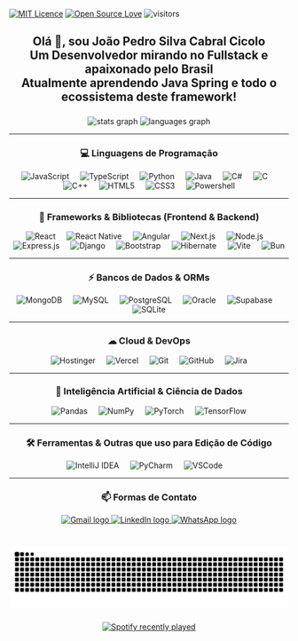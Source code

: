 [![MIT Licence](https://badges.frapsoft.com/os/mit/mit.svg?v=103)](https://opensource.org/licenses/mit-license.php)
[![Open Source Love](https://badges.frapsoft.com/os/v1/open-source.svg?v=103)](https://github.com/ellerbrock/open-source-badges/)
![visitors](https://visitor-badge.laobi.icu/badge?page_id=page.id)

<h2 align="center">Olá 👋, sou João Pedro Silva Cabral Cicolo<br>Um Desenvolvedor mirando no Fullstack e apaixonado pelo Brasil<br>Atualmente aprendendo Java Spring e todo o ecossistema deste framework!</h2>

###

<div align="center">
  <img src="https://github-readme-stats.vercel.app/api?username=Keymiuz&hide_title=false&hide_rank=false&show_icons=true&include_all_commits=true&count_private=true&disable_animations=false&theme=dracula&locale=en&hide_border=false" height="150" alt="stats graph" />
  <img src="https://github-readme-stats.vercel.app/api/top-langs?username=Keymiuz&locale=en&hide_title=false&layout=compact&card_width=320&langs_count=5&theme=dracula&hide_border=false" height="150" alt="languages graph" />
</div>

---

<h3 align="center">💻 Linguagens de Programação</h3>

<div align="center">
  <img src="https://img.shields.io/badge/JavaScript-323330?style=for-the-badge&logo=javascript&logoColor=F7DF1E" height="30" alt="JavaScript" />
  <img width="12" />
  <img src="https://img.shields.io/badge/TypeScript-007ACC?style=for-the-badge&logo=typescript&logoColor=white" height="30" alt="TypeScript" />
  <img width="12" />
  <img src="https://img.shields.io/badge/Python-FFD43B?style=for-the-badge&logo=python&logoColor=blue" height="30" alt="Python" />
  <img width="12" />
  <img src="https://img.shields.io/badge/Java-ED8B00?style=for-the-badge&logo=openjdk&logoColor=white" height="30" alt="Java" />
  <img width="12" />
  <img src="https://img.shields.io/badge/C%23-239120?style=for-the-badge&logo=csharp&logoColor=white" height="30" alt="C#" />
  <img width="12" />
  <img src="https://img.shields.io/badge/C-00599C?style=for-the-badge&logo=c&logoColor=white" height="30" alt="C" />
  <img width="12" />
  <img src="https://img.shields.io/badge/C%2B%2B-00599C?style=for-the-badge&logo=c%2B%2B&logoColor=white" height="30" alt="C++" />
  <img width="12" />
  <img src="https://img.shields.io/badge/HTML5-E34F26?style=for-the-badge&logo=html5&logoColor=white" height="30" alt="HTML5" />
  <img width="12" />
  <img src="https://img.shields.io/badge/CSS3-1572B6?style=for-the-badge&logo=css3&logoColor=white" height="30" alt="CSS3" />
  <img width="12" />
  <img src="https://img.shields.io/badge/powershell-5391FE?style=for-the-badge&logo=powershell&logoColor=white" height="30" alt="Powershell" />
</div>

---

<h3 align="center">🚀 Frameworks & Bibliotecas (Frontend & Backend)</h3>

<div align="center">
  <img src="https://img.shields.io/badge/React-20232A?style=for-the-badge&logo=react&logoColor=61DAFB" height="30" alt="React" />
  <img width="12" />
  <img src="https://img.shields.io/badge/React_Native-20232A?style=for-the-badge&logo=react&logoColor=61DAFB" height="30" alt="React Native" />
  <img width="12" />
  <img src="https://img.shields.io/badge/Angular-DD0031?style=for-the-badge&logo=angular&logoColor=white" height="30" alt="Angular" />
  <img width="12" />
  <img src="https://img.shields.io/badge/next%20js-000000?style=for-the-badge&logo=nextdotjs&logoColor=white" height="30" alt="Next.js" />
  <img width="12" />
  <img src="https://img.shields.io/badge/Node%20js-339933?style=for-the-badge&logo=nodedotjs&logoColor=white" height="30" alt="Node.js" />
  <img width="12" />
  <img src="https://img.shields.io/badge/Express%20js-000000?style=for-the-badge&logo=express&logoColor=white" height="30" alt="Express.js" />
  <img width="12" />
  <img src="https://img.shields.io/badge/Django-092E20?style=for-the-badge&logo=django&logoColor=green" height="30" alt="Django" />
  <img width="12" />
  <img src="https://img.shields.io/badge/Bootstrap-563D7C?style=for-the-badge&logo=bootstrap&logoColor=white" height="30" alt="Bootstrap" />
  <img width="12" />
  <img src="https://img.shields.io/badge/Hibernate-59666C?style=for-the-badge&logo=Hibernate&logoColor=white" height="30" alt="Hibernate" />
  <img width="12" />
  <img src="https://img.shields.io/badge/Vite-B73BFE?style=for-the-badge&logo=vite&logoColor=FFD62E" height="30" alt="Vite" />
  <img width="12" />
  <img src="https://img.shields.io/badge/bun-282a36?style=for-the-badge&logo=bun&logoColor=fbf0df" height="30" alt="Bun" />
</div>

---

<h3 align="center">⚡ Bancos de Dados & ORMs</h3>

<div align="center">
  <img src="https://img.shields.io/badge/MongoDB-4EA94B?style=for-the-badge&logo=mongodb&logoColor=white" height="30" alt="MongoDB" />
  <img width="12" />
  <img src="https://img.shields.io/badge/MySQL-005C84?style=for-the-badge&logo=mysql&logoColor=white" height="30" alt="MySQL" />
  <img width="12" />
  <img src="https://img.shields.io/badge/PostgreSQL-316192?style=for-the-badge&logo=postgresql&logoColor=white" height="30" alt="PostgreSQL" />
  <img width="12" />
  <img src="https://img.shields.io/badge/Oracle-F80000?style=for-the-badge&logo=Oracle&logoColor=black" height="30" alt="Oracle" />
  <img width="12" />
  <img src="https://img.shields.io/badge/Supabase-181818?style=for-the-badge&logo=supabase&logoColor=white" height="30" alt="Supabase" />
  <img width="12" />
  <img src="https://img.shields.io/badge/Sqlite-003B57?style=for-the-badge&logo=sqlite&logoColor=white" height="30" alt="SQLite" />
</div>

---

<h3 align="center">☁ Cloud & DevOps</h3>

<div align="center">
  <img src="https://img.shields.io/badge/Hostinger-673DE6?style=for-the-badge&logo=hostinger&logoColor=white" height="30" alt="Hostinger" />
  <img width="12" />
  <img src="https://img.shields.io/badge/Vercel-000000?style=for-the-badge&logo=vercel&logoColor=white" height="30" alt="Vercel" />
  <img width="12" />
  <img src="https://img.shields.io/badge/GIT-E44C30?style=for-the-badge&logo=git&logoColor=white" height="30" alt="Git" />
  <img width="12" />
  <img src="https://img.shields.io/badge/GitHub-100000?style=for-the-badge&logo=github&logoColor=white" height="30" alt="GitHub" />
  <img width="12" />
  <img src="https://img.shields.io/badge/Jira-0052CC?style=for-the-badge&logo=Jira&logoColor=white" height="30" alt="Jira" />
</div>

---

<h3 align="center">🤖 Inteligência Artificial & Ciência de Dados</h3>

<div align="center">
  <img src="https://img.shields.io/badge/Pandas-2C2D72?style=for-the-badge&logo=pandas&logoColor=white" height="30" alt="Pandas" />
  <img width="12" />
  <img src="https://img.shields.io/badge/Numpy-777BB4?style=for-the-badge&logo=numpy&logoColor=white" height="30" alt="NumPy" />
  <img width="12" />
  <img src="https://img.shields.io/badge/PyTorch-EE4C2C?style=for-the-badge&logo=pytorch&logoColor=white" height="30" alt="PyTorch" />
  <img width="12" />
  <img src="https://img.shields.io/badge/TensorFlow-FF6F00?style=for-the-badge&logo=tensorflow&logoColor=white" height="30" alt="TensorFlow" />
</div>

---

<h3 align="center">🛠️ Ferramentas & Outras que uso para Edição de Código</h3>

<div align="center">
  <img src="https://img.shields.io/badge/IntelliJ_IDEA-000000.svg?style=for-the-badge&logo=intellij-idea&logoColor=white" height="30" alt="IntelliJ IDEA" />
  <img width="12" />
  <img src="https://img.shields.io/badge/PyCharm-000000.svg?&style=for-the-badge&logo=PyCharm&logoColor=white" height="30" alt="PyCharm" />
  <img width="12" />
  <img src="https://img.shields.io/badge/VSCode-0078D4?style=for-the-badge&logo=visual%20studio%20code&logoColor=white" height="30" alt="VSCode" />
  <img width="12" />
</div>

---

<h3 align="center">📫 Formas de Contato</h3>


<div align="center">
  <a href="https://jpcicolo@gmail.com" target="_blank">
    <img src="https://img.shields.io/static/v1?message=Gmail&logo=gmail&label=&color=D14836&logoColor=white&labelColor=&style=for-the-badge" height="35" alt="Gmail logo" />
  </a>
  <a href="https://www.linkedin.com/in/keymius/" target="_blank">
    <img src="https://img.shields.io/static/v1?message=LinkedIn&logo=linkedin&label=&color=0077B5&logoColor=white&labelColor=&style=for-the-badge" height="35" alt="LinkedIn logo" />
  </a>
  <a href="https://wa.me/5511976468942" target="_blank">
    <img src="https://img.shields.io/badge/WhatsApp-25D366?style=for-the-badge&logo=whatsapp&logoColor=white" height="35" alt="WhatsApp logo" />
  </a>
</div>

###

<br clear="both">

<img src="https://raw.githubusercontent.com/Keymiuz/Keymiuz/output/snake.svg" alt="Snake animation" />

###

<div align="center">
  <a href="https://open.spotify.com/user/12155171772">
    <img src="https://spotify-recently-played-readme.vercel.app/api?user=12155171772&count=4&unique=true" alt="Spotify recently played" />
  </a>
</div>

